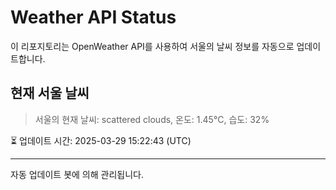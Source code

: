 
# Weather API Status

이 리포지토리는 OpenWeather API를 사용하여 서울의 날씨 정보를 자동으로 업데이트합니다.

## 현재 서울 날씨
> 서울의 현재 날씨: scattered clouds, 온도: 1.45°C, 습도: 32%

⏳ 업데이트 시간: 2025-03-29 15:22:43 (UTC)

---
자동 업데이트 봇에 의해 관리됩니다.
